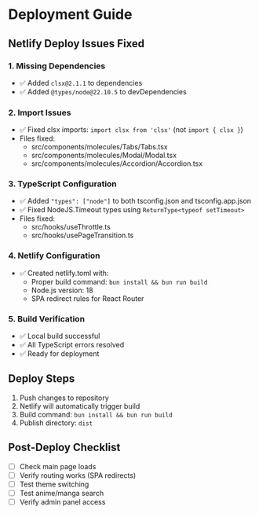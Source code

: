 # Deployment Guide

## Netlify Deploy Issues Fixed

### 1. Missing Dependencies
- ✅ Added `clsx@2.1.1` to dependencies
- ✅ Added `@types/node@22.10.5` to devDependencies

### 2. Import Issues
- ✅ Fixed clsx imports: `import clsx from 'clsx'` (not `import { clsx }`)
- Files fixed:
  - src/components/molecules/Tabs/Tabs.tsx
  - src/components/molecules/Modal/Modal.tsx
  - src/components/molecules/Accordion/Accordion.tsx

### 3. TypeScript Configuration
- ✅ Added `"types": ["node"]` to both tsconfig.json and tsconfig.app.json
- ✅ Fixed NodeJS.Timeout types using `ReturnType<typeof setTimeout>`
- Files fixed:
  - src/hooks/useThrottle.ts
  - src/hooks/usePageTransition.ts

### 4. Netlify Configuration
- ✅ Created netlify.toml with:
  - Proper build command: `bun install && bun run build`
  - Node.js version: 18
  - SPA redirect rules for React Router

### 5. Build Verification
- ✅ Local build successful
- ✅ All TypeScript errors resolved
- ✅ Ready for deployment

## Deploy Steps
1. Push changes to repository
2. Netlify will automatically trigger build
3. Build command: `bun install && bun run build`
4. Publish directory: `dist`

## Post-Deploy Checklist
- [ ] Check main page loads
- [ ] Verify routing works (SPA redirects)
- [ ] Test theme switching
- [ ] Test anime/manga search
- [ ] Verify admin panel access 